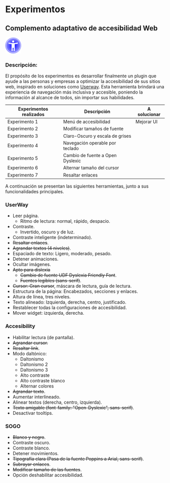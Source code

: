 # Experimentos

## Complemento adaptativo de accesibilidad Web 

![logo](./imagenes/logo.webp)

### Descripción:

El propósito de los experimentos es desarrollar finalmente un plugin que ayude a las personas y empresas a optimizar la accesibilidad de sus sitios web, inspirado en soluciones como [Userway](https://userway.org/). Esta herramienta brindará una experiencia de navegación más inclusiva y accesible, poniendo la información al alcance de todos, sin importar sus habilidades.

|Experimentos realizados | Descripción| A solucionar|
|------------------------|------------|-------------|
|Experimento 1| Menú de accesibilidad    | Mejorar UI |
|Experimento 2| Modificar tamaños de fuente | |
|Experimento 3| Claro-Oscuro y escala de grises | | 
|Experimento 4| Navegación operable por teclado | |
|Experimento 5| Cambio de fuente a Open Dyslexic | |
|Experimento 6| Alternar tamaño del cursor | |
|Experimento 7| Resaltar enlaces| |

A continuación se presentan las siguientes herramientas, junto a sus funcionalidades principales.

### UserWay
- Leer página.
    - Ritmo de lectura: normal, rápido, despacio.
- Contraste.
    - Invertido, oscuro y de luz.
- Contraste inteligente (indeterminado).
- ~~Resaltar enlaces~~.
- ~~Agrandar textos (4 niveles)~~.
- Espaciado de texto: Ligero, moderado, pesado.
- Detener animaciones.
- Ocultar imágenes.
- ~~Apto para dislexia~~
    - ~~Cambio de fuente UDF Dyslexia Friendly Font~~.
    - ~~Fuentes legibles (sans-serif)~~.
- ~~Cursor: Gran cursor~~, máscara de lectura, guía de lectura.
- Estructura de la página: Encabezados, secciones y enlaces.
- Altura de línea, tres niveles.
- Texto alineado: Izquierda, derecha, centro, justificado.
- Restablecer todas la configuraciones de accesibilidad.
- Mover widget: izquierda, derecha.

### Accesibility

- Habilitar lectura (de pantalla).
- ~~Agrandar cursor.~~
- ~~Resaltar link~~.
- Modo daltónico: 
    - Daltonismo
    - Daltonismo 2 
    - Daltonismo 3 
    - Alto contraste 
    - Alto contraste blanco
    - Alternar colores
- ~~Agrandar texto~~.
- Aumentar interlineado.
- Alinear textos (derecha, centro, izquierda).
- ~~Texto amigable (font-family: "Open-Dyslexic", sans-serif)~~.
- Desactivar tooltips.

### SOGO
- ~~Blanco y negro~~.
- Contraste oscuro.
- Contraste blanco.
- Detener movimientos.
- ~~Tipografía clara (Pasa de la fuente Poppins a Arial, sans-serif)~~.
- ~~Subrayar enlaces~~.
- ~~Modificar tamaño de las fuentes~~.
- Opción deshabilitar accesibilidad. 